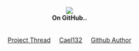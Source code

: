 <p align="center">
  <img src="https://i.imgur.com/MqakPef.png"><br>
  <b>On GitHub..</b>
  <br><br><br>
  <a href="https://www.rune-server.ee/runescape-development/rs2-server/projects/679725-killah-kill-em-all-pvp-adventure.html">Project Thread</a>&nbsp;&nbsp;&nbsp;&nbsp;     <a href="https://www.rune-server.ee/members/cael132/">Cael132</a>&nbsp;&nbsp;&nbsp;&nbsp;     <a href="https://github.com/uxuii">Github Author</a>
  
  </p>
